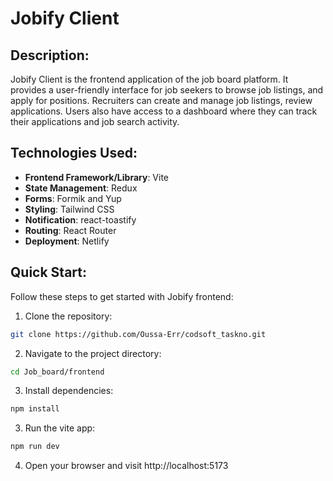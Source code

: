 # Jobify Client

## Description:

Jobify Client is the frontend application of the job board platform. It provides a user-friendly interface for job seekers to browse job listings, and apply for positions. Recruiters can create and manage job listings, review applications. Users also have access to a dashboard where they can track their applications and job search activity.

## Technologies Used:

- **Frontend Framework/Library**: Vite
- **State Management**: Redux
- **Forms**: Formik and Yup
- **Styling**: Tailwind CSS
- **Notification**: react-toastify
- **Routing**: React Router
- **Deployment**: Netlify

## Quick Start:

Follow these steps to get started with Jobify frontend:

1. Clone the repository:

```bash
git clone https://github.com/Oussa-Err/codsoft_taskno.git
```

2. Navigate to the project directory:

```bash
cd Job_board/frontend
```

3. Install dependencies:

```bash
npm install
```

3. Run the vite app:

```bash
npm run dev
```

4. Open your browser and visit http://localhost:5173
